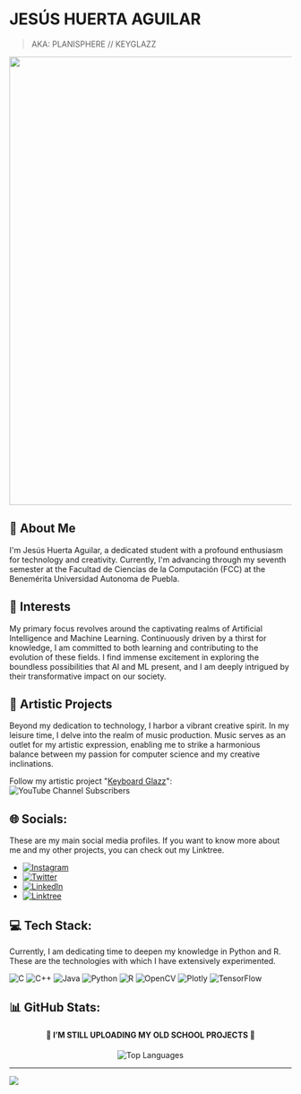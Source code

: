 
# JESÚS HUERTA AGUILAR

> AKA: PLANISPHERE // KEYGLAZZ

<div id="header" align="center">
    <img src="https://github.com/KPlanisphere/binary-tree-operations/assets/60454942/8bd90e05-b778-4d60-acec-386e7fb32528" width="800"/>
</div>

## 🥭 About Me

I'm Jesús Huerta Aguilar, a dedicated student with a profound enthusiasm for technology and creativity. Currently, I'm advancing through my seventh semester at the Facultad de Ciencias de la Computación (FCC) at the Benemérita Universidad Autonoma de Puebla.

## 🧠 Interests 

My primary focus revolves around the captivating realms of Artificial Intelligence and Machine Learning. Continuously driven by a thirst for knowledge, I am committed to both learning and contributing to the evolution of these fields. I find immense excitement in exploring the boundless possibilities that AI and ML present, and I am deeply intrigued by their transformative impact on our society.

## 🎨 Artistic Projects

Beyond my dedication to technology, I harbor a vibrant creative spirit. In my leisure time, I delve into the realm of music production. Music serves as an outlet for my artistic expression, enabling me to strike a harmonious balance between my passion for computer science and my creative inclinations.

Follow my artistic project "[Keyboard Glazz](https://youtube.com/@keyboardglazz)":   ![YouTube Channel Subscribers](https://img.shields.io/youtube/channel/subscribers/UC6-jfBf6FPcoK86qND5daVQ)



## 🌐 Socials:
  
These are my main social media profiles. If you want to know more about me and my other projects, you can check out my Linktree.

- [![Instagram](https://img.shields.io/badge/Instagram-%23E4405F.svg?logo=Instagram&logoColor=white)](https://instagram.com/planisphere.k1) 
- [![Twitter](https://img.shields.io/badge/Twitter-%231DA1F2.svg?logo=Twitter&logoColor=white)](https://twitter.com/PlanisphereK1) 
- [![LinkedIn](https://img.shields.io/badge/LinkedIn-%230077B5.svg?logo=linkedin&logoColor=white)](https://linkedin.com/in/jesushuertaaguilar) 
- [![Linktree](https://img.shields.io/badge/Linktree-%254F1A.svg?logo=Linktree&logoColor=white)
](https://linktr.ee/planispherek1)

## 💻 Tech Stack:
Currently, I am dedicating time to deepen my knowledge in Python and R. These are the technologies with which I have extensively experimented.

![C](https://img.shields.io/badge/c-%2300599C.svg?style=for-the-badge&logo=c&logoColor=white) ![C++](https://img.shields.io/badge/c++-%2300599C.svg?style=for-the-badge&logo=c%2B%2B&logoColor=white) ![Java](https://img.shields.io/badge/java-%23ED8B00.svg?style=for-the-badge&logo=java&logoColor=white) ![Python](https://img.shields.io/badge/python-3670A0?style=for-the-badge&logo=python&logoColor=ffdd54) ![R](https://img.shields.io/badge/r-%23276DC3.svg?style=for-the-badge&logo=r&logoColor=white) ![OpenCV](https://img.shields.io/badge/opencv-%23white.svg?style=for-the-badge&logo=opencv&logoColor=white) ![Plotly](https://img.shields.io/badge/Plotly-%233F4F75.svg?style=for-the-badge&logo=plotly&logoColor=white) ![TensorFlow](https://img.shields.io/badge/TensorFlow-%23FF6F00.svg?style=for-the-badge&logo=TensorFlow&logoColor=white)

## 📊 GitHub Stats:

<h4 align="center">🚨 I’M STILL UPLOADING MY OLD SCHOOL PROJECTS 🚨</h4>

<p align="center">  <img src="https://github-readme-stats.vercel.app/api/top-langs/?username=KPlanisphere&theme=dark&hide_border=false&include_all_commits=false&count_private=false&layout=donut-vertical" alt="Top Languages" />  </p>

---
[![](https://visitcount.itsvg.in/api?id=KPlanisphere&icon=1&color=10)](https://visitcount.itsvg.in)

